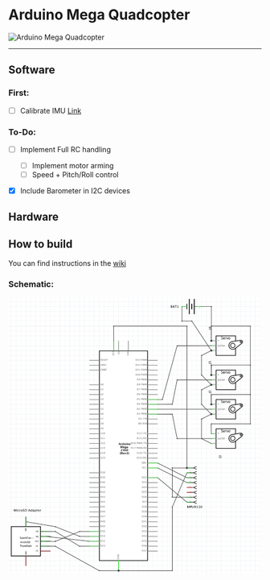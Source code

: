 # Arduino Mega Quadcopter
![Arduino Mega Quadcopter](http://033310b.netsolhost.com/Arduino/wp-content/uploads/2011/02/arduino-banner.jpg)
***
## Software 
### First:
- [ ] Calibrate IMU [Link](http://www.i2cdevlib.com/forums/topic/96-arduino-sketch-to-automatically-calculate-mpu6050-offsets/)

### To-Do:
- [ ] Implement Full RC handling
  - [ ] Implement motor arming
  - [ ] Speed + Pitch/Roll control
- [x] Include Barometer in I2C devices


## Hardware
## How to build 
You can find instructions in the [wiki](https://github.com/MarcusKrautwurst/quadcopter_v1/wiki/3.-Build) 

### Schematic:
![schematic](https://github.com/MarcusKrautwurst/quadcopter_v1/blob/master/schematics/schematic.png)

